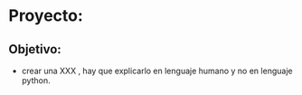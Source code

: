 # Proyecto:


## Objetivo:

- crear una XXX , hay que explicarlo en lenguaje humano y no en lenguaje python.
